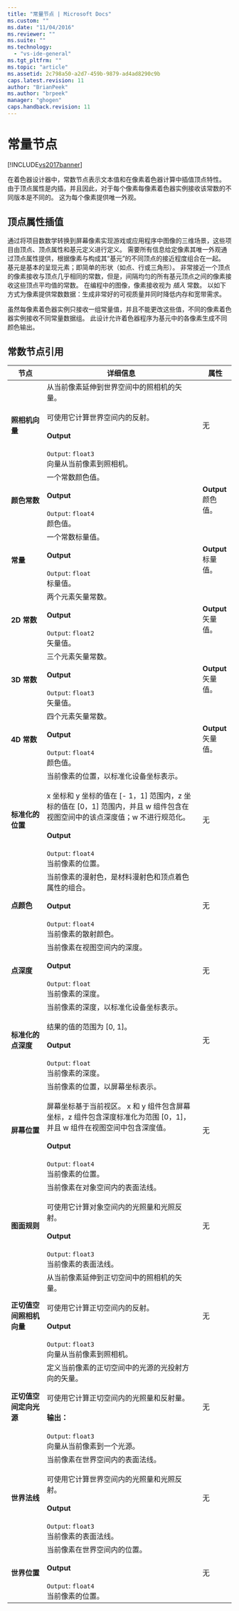 ```yaml
---
title: "常量节点 | Microsoft Docs"
ms.custom: ""
ms.date: "11/04/2016"
ms.reviewer: ""
ms.suite: ""
ms.technology: 
  - "vs-ide-general"
ms.tgt_pltfrm: ""
ms.topic: "article"
ms.assetid: 2c798a50-a2d7-459b-9879-ad4ad8290c9b
caps.latest.revision: 11
author: "BrianPeek"
ms.author: "brpeek"
manager: "ghogen"
caps.handback.revision: 11
---
```

# 常量节点
[!INCLUDE[vs2017banner](../code-quality/includes/vs2017banner.md)]

在着色器设计器中，常数节点表示文本值和在像素着色器计算中插值顶点特性。  由于顶点属性是内插，并且因此，对于每个像素每像素着色器实例接收该常数的不同版本是不同的。  这为每个像素提供唯一外观。  
  
## 顶点属性插值  
 通过将项目数数学转换到屏幕像素实现游戏或应用程序中图像的三维场景，这些项目由顶点、顶点属性和基元定义进行定义。  需要所有信息给定像素其唯一外观通过顶点属性提供，根据像素与构成其“基元”的不同顶点的接近程度组合在一起。  基元是基本的呈现元素；即简单的形状（如点、行或三角形）。  非常接近一个顶点的像素接收与顶点几乎相同的常数，但是，间隔均匀的所有基元顶点之间的像素接收这些顶点平均值的常数。  在编程中的图像，像素接收视为 *插入* 常数。  以如下方式为像素提供常数数据：生成非常好的可视质量并同时降低内存和宽带需求。  
  
 虽然每像素着色器实例只接收一组常量值，并且不能更改这些值，不同的像素着色器实例接收不同常量数据组。  此设计允许着色器程序为基元中的各像素生成不同颜色输出。  
  
## 常数节点引用  
  
|节点|详细信息|属性|  
|--------|----------|--------|  
|**照相机向量**|从当前像素延伸到世界空间中的照相机的矢量。<br /><br /> 可使用它计算世界空间内的反射。<br /><br /> **Output**<br /><br /> `Output`: `float3`<br /> 向量从当前像素到照相机。|无|  
|**颜色常数**|一个常数颜色值。<br /><br /> **Output**<br /><br /> `Output`: `float4`<br /> 颜色值。|**Output**<br /> 颜色值。|  
|**常量**|一个常数标量值。<br /><br /> **Output**<br /><br /> `Output`: `float`<br /> 标量值。|**Output**<br /> 标量值。|  
|**2D 常数**|两个元素矢量常数。<br /><br /> **Output**<br /><br /> `Output`: `float2`<br /> 矢量值。|**Output**<br /> 矢量值。|  
|**3D 常数**|三个元素矢量常数。<br /><br /> **Output**<br /><br /> `Output`: `float3`<br /> 矢量值。|**Output**<br /> 矢量值。|  
|**4D 常数**|四个元素矢量常数。<br /><br /> **Output**<br /><br /> `Output`: `float4`<br /> 颜色值。|**Output**<br /> 矢量值。|  
|**标准化的位置**|当前像素的位置，以标准化设备坐标表示。<br /><br /> x 坐标和 y 坐标的值在 \[\- 1，1\] 范围内，z 坐标的值在 \[0，1\] 范围内，并且 w 组件包含在视图空间中的该点深度值；w 不进行规范化。<br /><br /> **Output**<br /><br /> `Output`: `float4`<br /> 当前像素的位置。|无|  
|**点颜色**|当前像素的漫射色，是材料漫射色和顶点着色属性的组合。<br /><br /> **Output**<br /><br /> `Output`: `float4`<br /> 当前像素的散射颜色。|无|  
|**点深度**|当前像素在视图空间内的深度。<br /><br /> **Output**<br /><br /> `Output`: `float`<br /> 当前像素的深度。|无|  
|**标准化的点深度**|当前像素的深度，以标准化设备坐标表示。<br /><br /> 结果的值的范围为 \[0, 1\]。<br /><br /> **Output**<br /><br /> `Output`: `float`<br /> 当前像素的深度。|无|  
|**屏幕位置**|当前像素的位置，以屏幕坐标表示。<br /><br /> 屏幕坐标基于当前视区。  x 和 y 组件包含屏幕坐标，z 组件包含深度标准化为范围 \[0，1\]，并且 w 组件在视图空间中包含深度值。<br /><br /> **Output**<br /><br /> `Output`: `float4`<br /> 当前像素的位置。|无|  
|**图面规则**|当前像素在对象空间内的表面法线。<br /><br /> 可使用它计算对象空间内的光照量和光照反射。<br /><br /> **Output**<br /><br /> `Output`: `float3`<br /> 当前像素的表面法线。|无|  
|**正切值空间照相机向量**|从当前像素延伸到正切空间中的照相机的矢量。<br /><br /> 可使用它计算正切空间内的反射。<br /><br /> **Output**<br /><br /> `Output`: `float3`<br /> 向量从当前像素到照相机。|无|  
|**正切值空间定向光源**|定义当前像素的正切空间中的光源的光投射方向的矢量。<br /><br /> 可使用它计算正切空间内的光照量和反射量。<br /><br /> **输出：**<br /><br /> `Output`: `float3`<br /> 向量从当前像素到一个光源。|无|  
|**世界法线**|当前像素在世界空间内的表面法线。<br /><br /> 可使用它计算世界空间内的光照量和光照反射。<br /><br /> **Output**<br /><br /> `Output`: `float3`<br /> 当前像素的表面法线。|无|  
|**世界位置**|当前像素在世界空间内的位置。<br /><br /> **Output**<br /><br /> `Output`: `float4`<br /> 当前像素的位置。|无|